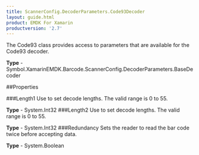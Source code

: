 ```yaml
---
title: ScannerConfig.DecoderParameters.Code93Decoder
layout: guide.html 
product: EMDK For Xamarin 
productversion: '2.7' 
---
```

The Code93 class provides access to parameters that are available for the Code93 decoder.

**Type** - Symbol.XamarinEMDK.Barcode.ScannerConfig.DecoderParameters.BaseDecoder

##Properties

###Length1
Use to set decode lengths. The valid range is 0 to 55.

**Type** - System.Int32
###Length2
Use to set decode lengths. The valid range is 0 to 55.

**Type** - System.Int32
###Redundancy
Sets the reader to read the bar code twice before accepting data.

**Type** - System.Boolean



